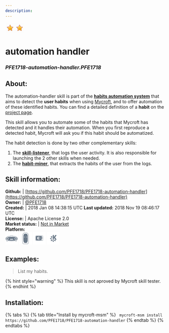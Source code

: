 ```yaml
---  
description:   
---  
```

![](../.gitbook/assets/star.png)![](../.gitbook/assets/star.png)  
# automation handler  
### _PFE1718-automation-handler.PFE1718_  
## About:  
The automation-handler skill is part of the [**habits automation system**](https://github.com/PFE1718/mycroft-habits-automation) that aims to detect the **user habits** when using [Mycroft](https://mycroft.ai/), and to offer automation of these identified habits. You can find a detailed definition of a **habit** on the [project page](https://github.com/PFE1718/mycroft-habits-automation).

This skill allows you to automate some of the habits that Mycroft has detected and it handles their automation. When you first reproduce a detected habit, Mycroft will ask you if this habit should be automatized.

The habit detection is done by two other complementary skills:
1. The [**skill-listener**](https://github.com/PFE1718/mycroft-skill-listener), that logs the user activity. It is also  responsible for launching the 2 other skills when needed.
2. The [**habit-miner**](https://github.com/PFE1718/mycroft-habit-miner-skill), that extracts the habits of the user from the logs.

## Skill information:  
**Github:** | [https://github.com/PFE1718/PFE1718-automation-handler](https://github.com/PFE1718/PFE1718-automation-handler)  
**Owner:** | [@PFE1718](https://github.com/PFE1718)  
**Created:** | 2018 Jan 08 14:38:15 UTC  **Last updated:** 2018 Nov 19 08:46:17 UTC  
**License:** | Apache License 2.0  
**Market status:** | [Not in Market](https://market.mycroft.ai/skill/)  
**Platform:**  
 ![](../.gitbook/assets/mark-1-icon.png)  ![](../.gitbook/assets/mark-2-icon.png)  ![](../.gitbook/assets/picroft-icon.png)  ![](../.gitbook/assets/kde.png)   
## Examples:  
> List my habits.  
  
{% hint style="warning" %}
This skill is not aproved by Mycroft skill tester.
{% endhint %}
    
## Installation:  
{% tabs %}
{% tab title="Install by mycroft-msm" %}
``` mycroft-msm install https://github.com/PFE1718/PFE1718-automation-handler```
{% endtab %}
  {% endtabs %}
  